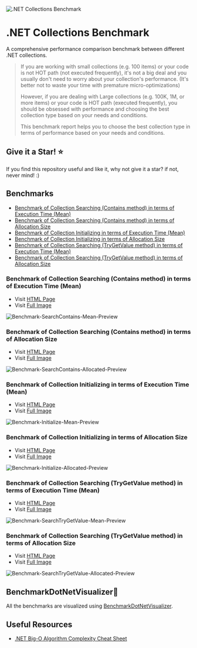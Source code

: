 
![.NET Collections Benchmark](https://mjebrahimi.github.io/DotNet-Collections-Benchmark/repository-image.png)

# .NET Collections Benchmark

A comprehensive performance comparison benchmark between different .NET collections.

> If you are working with small collections (e.g. 100 items) or your code is not HOT path (not executed frequently), it's not a big deal and you usually don't need to worry about your collection's performance. (It's better not to waste your time with premature micro-optimizations)
> 
> However, if you are dealing with Large collections (e.g. 100K, 1M, or more items) or your code is  HOT path (executed frequently), you should be obsessed with performance and choosing the best collection type based on your needs and conditions.
> 
> This benchmark report helps you to choose the best collection type in terms of performance based on your needs and conditions.

## Give it a Star! ⭐️

If you find this repository useful and like it, why not give it a star? if not, never mind! :)

## Benchmarks

- [Benchmark of Collection Searching (Contains method) in terms of Execution Time (Mean)](#benchmark-of-collection-searching-contains-method-in-terms-of-execution-time-mean)
- [Benchmark of Collection Searching (Contains method) in terms of Allocation Size](#benchmark-of-collection-searching-contains-method-in-terms-of-allocation-size)
- [Benchmark of Collection Initializing in terms of Execution Time (Mean)](#benchmark-of-collection-initializing-in-terms-of-execution-time-mean)
- [Benchmark of Collection Initializing in terms of Allocation Size](#benchmark-of-collection-initializing-in-terms-of-allocation-size)
- [Benchmark of Collection Searching (TryGetValue method) in terms of Execution Time (Mean)](#benchmark-of-collection-searching-trygetvalue-method-in-terms-of-execution-time-mean)
- [Benchmark of Collection Searching (TryGetValue method) in terms of Allocation Size](#benchmark-of-collection-searching-trygetvalue-method-in-terms-of-allocation-size)

### Benchmark of Collection Searching (Contains method) in terms of Execution Time (Mean)

- Visit [HTML Page](https://mjebrahimi.github.io/DotNet-Collections-Benchmark/Benchmark-SearchContains-Mean.html)
- Visit [Full Image](https://mjebrahimi.github.io/DotNet-Collections-Benchmark/Benchmark-SearchContains-Mean.png)

![Benchmark-SearchContains-Mean-Preview](https://mjebrahimi.github.io/DotNet-Collections-Benchmark/Benchmark-SearchContains-Mean-Preview.png)

### Benchmark of Collection Searching (Contains method) in terms of Allocation Size

- Visit [HTML Page](https://mjebrahimi.github.io/DotNet-Collections-Benchmark/Benchmark-SearchContains-Allocated.html)
- Visit [Full Image](https://mjebrahimi.github.io/DotNet-Collections-Benchmark/Benchmark-SearchContains-Allocated.png)

![Benchmark-SearchContains-Allocated-Preview](https://mjebrahimi.github.io/DotNet-Collections-Benchmark/Benchmark-SearchContains-Allocated-Preview.png)

### Benchmark of Collection Initializing in terms of Execution Time (Mean)

- Visit [HTML Page](https://mjebrahimi.github.io/DotNet-Collections-Benchmark/Benchmark-Initialize-Mean.html)
- Visit [Full Image](https://mjebrahimi.github.io/DotNet-Collections-Benchmark/Benchmark-Initialize-Mean.png)

![Benchmark-Initialize-Mean-Preview](https://mjebrahimi.github.io/DotNet-Collections-Benchmark/Benchmark-Initialize-Mean-Preview.png)

### Benchmark of Collection Initializing in terms of Allocation Size

- Visit [HTML Page](https://mjebrahimi.github.io/DotNet-Collections-Benchmark/Benchmark-Initialize-Allocated.html)
- Visit [Full Image](https://mjebrahimi.github.io/DotNet-Collections-Benchmark/Benchmark-Initialize-Allocated.png)

![Benchmark-Initialize-Allocated-Preview](https://mjebrahimi.github.io/DotNet-Collections-Benchmark/Benchmark-Initialize-Allocated-Preview.png)

### Benchmark of Collection Searching (TryGetValue method) in terms of Execution Time (Mean)

- Visit [HTML Page](https://mjebrahimi.github.io/DotNet-Collections-Benchmark/Benchmark-SearchTryGetValue-Mean.html)
- Visit [Full Image](https://mjebrahimi.github.io/DotNet-Collections-Benchmark/Benchmark-SearchTryGetValue-Mean.png)

![Benchmark-SearchTryGetValue-Mean-Preview](https://mjebrahimi.github.io/DotNet-Collections-Benchmark/Benchmark-SearchTryGetValue-Mean-Preview.png)

### Benchmark of Collection Searching (TryGetValue method) in terms of Allocation Size

- Visit [HTML Page](https://mjebrahimi.github.io/DotNet-Collections-Benchmark/Benchmark-SearchTryGetValue-Allocated.html)
- Visit [Full Image](https://mjebrahimi.github.io/DotNet-Collections-Benchmark/Benchmark-SearchTryGetValue-Allocated.png)

![Benchmark-SearchTryGetValue-Allocated-Preview](https://mjebrahimi.github.io/DotNet-Collections-Benchmark/Benchmark-SearchTryGetValue-Allocated-Preview.png)

## BenchmarkDotNetVisualizer🌈

All the benchmarks are visualized using [BenchmarkDotNetVisualizer](https://github.com/mjebrahimi/BenchmarkDotNetVisualizer).

## Useful Resources

- [.NET Big-O Algorithm Complexity Cheat Sheet](https://github.com/RehanSaeed/.NET-Big-O-Algorithm-Complexity-Cheat-Sheet)

